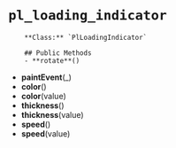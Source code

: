 # `pl_loading_indicator`

        **Class:** `PlLoadingIndicator`

        ## Public Methods
        - **rotate**()
- **paintEvent**(_)
- **color**()
- **color**(value)
- **thickness**()
- **thickness**(value)
- **speed**()
- **speed**(value)
